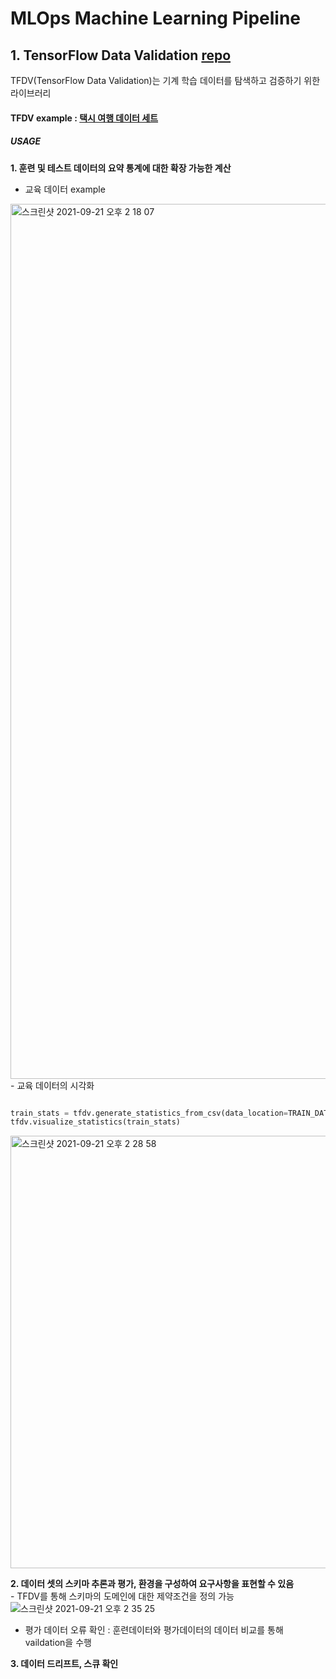 # MLOps Machine Learning Pipeline

## 1. TensorFlow Data Validation [repo](https://github.com/tensorflow/data-validation)
TFDV(TensorFlow Data Validation)는 기계 학습 데이터를 탐색하고 검증하기 위한 라이브러리

#### TFDV example : [택시 여행 데이터 세트](https://data.cityofchicago.org/Transportation/Taxi-Trips/wrvz-psew)
##### USAGE
**1. 훈련 및 테스트 데이터의 요약 통계에 대한 확장 가능한 계산**
- 교육 데이터 example
<img width="1400" alt="스크린샷 2021-09-21 오후 2 18 07" src="https://user-images.githubusercontent.com/45285053/134116002-d3a02ed4-57a1-4cd4-9330-e88e4fd4ae4b.png">
- 교육 데이터의 시각화

```python

train_stats = tfdv.generate_statistics_from_csv(data_location=TRAIN_DATA)
tfdv.visualize_statistics(train_stats)

```
<img width="692" alt="스크린샷 2021-09-21 오후 2 28 58" src="https://user-images.githubusercontent.com/45285053/134116324-61bb3a38-7819-458d-8fe2-24557a72032e.png">

**2. 데이터 셋의 스키마 추론과 평가, 환경을 구성하여 요구사항을 표현할 수 있음**
<br/>- TFDV를 통해 스키마의 도메인에 대한 제약조건을 정의 가능
![스크린샷 2021-09-21 오후 2 35 25](https://user-images.githubusercontent.com/45285053/134116778-3f11356f-6be9-4155-953f-7bbc2f5a4adc.png)

- 평가 데이터 오류 확인 : 훈련데이터와 평가데이터의 데이터 비교를 통해 vaildation을 수행

**3. 데이터 드리프트, 스큐 확인**

